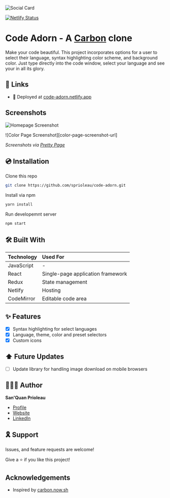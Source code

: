 ![Social Card][social-card-url]

[![Netlify Status](https://api.netlify.com/api/v1/badges/eda7977a-47da-4b02-ad04-f0b455b288bc/deploy-status)](https://app.netlify.com/sites/code-adorn/deploys)

# Code Adorn - A [Carbon](https://carbon.now.sh) clone

Make your code beautiful. This project incorporates options for a user to select their language, syntax highlighting color scheme, and background color. Just type directly into the code window, select your language and see your in all its glory.

## 🔗 Links

- 🚀 Deployed at [code-adorn.netlify.app][deployed-url]

## Screenshots

![Homepage Screenshot][homepage-screenshot-url] 

![Color Page Screenshot][color-page-screenshot-url] 

_Screenshots via [Pretty Page](https://prettypage.vercel.app/)_

## 💿 Installation

Clone this repo

```bash
git clone https://github.com/sprioleau/code-adorn.git
```

Install via npm

```bash
yarn install
```

Run developemnt server

```bash
npm start
```

## 🛠 Built With

| Technology            | Used For                          |
| :-------------------- | :-------------------------------- |
| JavaScript            | -                                 |
| React                 | Single-page application framework |
| Redux                 | State management                  |
| Netlify               | Hosting                           |
| CodeMirror            | Editable code area                |

## ✨ Features
- [x] Syntax highlighting for select languages
- [x] Language, theme, color and preset selectors
- [x] Custom icons

## ⬆️ Future Updates

- [ ] Update library for handling image download on mobile browsers

## 👨🏾‍💻 Author

**San'Quan Prioleau**

- [Profile][github-url]
- [Website][website]
- [LinkedIn][linkedin]

## 🎗 Support

Issues, and feature requests are welcome!

Give a ⭐️ if you like this project!

## Acknowledgements

- Inspired by [carbon.now.sh](https://carbon.now.sh)

<!-- Author Details -->
[github-url]: https://github.com/spriolau "San'Quan Prioleau on Github"
[website]: https://sprioleau.dev "San'Quan Prioleau's personal website"
[linkedin]: https://www.linkedin.com/in/sanquanprioleau/
[headshot_url]: https://avatars.githubusercontent.com/u/49278940?v=4 "San'Quan Prioleau headshot"

<!-- Project Details -->
[deployed-url]: https://code-adorn.netlify.app
[social-card-url]: https://code-adorn.netlify.app/images/social-card.png "Social Card"
[homepage-screenshot-url]: https://code-adorn.netlify.app/images/homepage.png "Homepage Screenshot"
